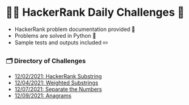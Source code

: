# 🧑‍💻 HackerRank Daily Challenges 📆

- HackerRank problem documentation provided 📃
- Problems are solved in Python 🐍
- Sample tests and outputs included ✏️

### 🗂 Directory of Challenges
- [12/02/2021: HackerRank Substring](https://github.com/danielschnoll/HackerRank-Daily-Challenges/tree/master/12-02-2021)
- [12/04/2021: Weighted Substrings](https://github.com/danielschnoll/HackerRank-Daily-Challenges/tree/master/12-04-2021)
- [12/07/2021: Separate the Numbers](https://github.com/danielschnoll/HackerRank-Daily-Challenges/tree/master/12-07-2021)
- [12/09/2021: Anagrams](https://github.com/danielschnoll/HackerRank-Daily-Challenges/tree/master/12-09-2021)